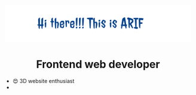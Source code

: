 
<div align='center'>
  <img height='100' src="https://github.com/arif013/arif013/blob/main/arif013.png?raw=true">
  <h1> Frontend web developer </h1>
</div>

- :heart_eyes: 3D website enthusiast
- 

<!--
**arif013/arif013** is a ✨ _special_ ✨ repository because its `README.md` (this file) appears on your GitHub profile.

Here are some ideas to get you started:

- 🔭 I’m currently working on ...
- 🌱 I’m currently learning ...
- 👯 I’m looking to collaborate on ...
- 🤔 I’m looking for help with ...
- 💬 Ask me about ...
- 📫 How to reach me: ...
- 😄 Pronouns: ...
- ⚡ Fun fact: ...
-->
